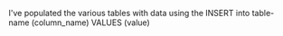 <p>I've populated the various tables with data using the INSERT into table-name (column_name)
    VALUES (value)
</p>